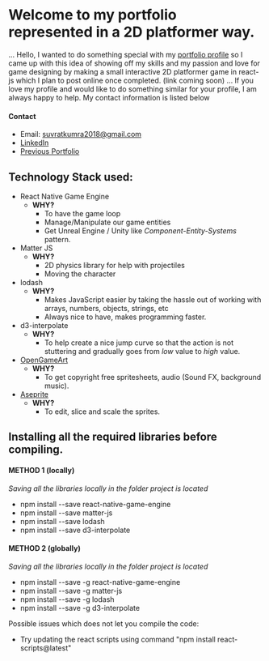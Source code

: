 # Welcome to my portfolio represented in a 2D platformer way. 

... Hello, I wanted to do something special with my [portfolio profile](https://suvratkumra2018.wixsite.com/portfolio) so I came up with this idea of showing off my skills and my passion and love for game designing by making a small interactive 2D platformer game in react-js which I plan to post online once completed. (link coming soon) 
... If you love my profile and would like to do something similar for your profile, I am always happy to help. My contact information is listed below

#### Contact
* Email: suvratkumra2018@gmail.com
* [LinkedIn](https://www.linkedin.com/in/suvrat-kumra-420017193/)
* [Previous Portfolio](https://suvratkumra2018.wixsite.com/portfolio)

## Technology Stack used:
* React Native Game Engine 
  * **WHY?** 
    * To have the game loop 
    * Manage/Manipulate our game entities
    * Get Unreal Engine / Unity like *Component-Entity-Systems* pattern.
* Matter JS 
  * **WHY?**
    * 2D physics library for help with projectiles
    * Moving the character
* lodash
  * **WHY?**
    * Makes JavaScript easier by taking the hassle out of working with arrays, numbers, objects, strings, etc
    * Always nice to have, makes programming faster. 
* d3-interpolate
  * **WHY?**
    * To help create a nice jump curve so that the action is not stuttering and gradually goes from *low* value to *high* value. 
* [OpenGameArt](opengameart.org)
  * **WHY?**
    * To get copyright free spritesheets, audio (Sound FX, background music).
* [Aseprite](https://www.aseprite.org/)
  * **WHY?**
    * To edit, slice and scale the sprites. 

## Installing all the required libraries before compiling. 
#### METHOD 1 (locally)
*Saving all the libraries locally in the folder project is located*
* npm install --save react-native-game-engine 
* npm install --save matter-js
* npm install --save lodash
* npm install --save d3-interpolate

#### METHOD 2 (globally)
*Saving all the libraries locally in the folder project is located*
* npm install --save -g react-native-game-engine 
* npm install --save -g matter-js
* npm install --save -g lodash
* npm install --save -g d3-interpolate

Possible issues which does not let you compile the code:
* Try updating the react scripts using command "npm install react-scripts@latest"





